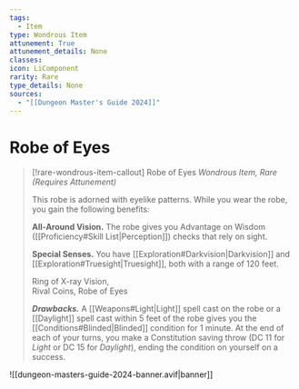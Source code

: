 ```yaml
---
tags:
  - Item
type: Wondrous Item
attunement: True
attunement_details: None
classes:
icon: LiComponent
rarity: Rare
type_details: None
sources: 
  - "[[Dungeon Master's Guide 2024]]"
---
```

# Robe of Eyes
>[!rare-wondrous-item-callout] Robe of Eyes
>_Wondrous Item, Rare (Requires Attunement)_
>
>This robe is adorned with eyelike patterns. While you wear the robe, you gain the following benefits:
>
>**All-Around Vision.** The robe gives you Advantage on Wisdom ([[Proficiency#Skill List\|Perception]]) checks that rely on sight.
>
>**Special Senses.** You have [[Exploration#Darkvision\|Darkvision]] and [[Exploration#Truesight\|Truesight]], both with a range of 120 feet.
>
>
>Ring of X-ray Vision,  
>Rival Coins, Robe of Eyes
>
>**_Drawbacks._** A [[Weapons#Light\|Light]] spell cast on the robe or a [[Daylight]] spell cast within 5 feet of the robe gives you the [[Conditions#Blinded\|Blinded]] condition for 1 minute. At the end of each of your turns, you make a Constitution saving throw (DC 11 for _Light_ or DC 15 for _Daylight_), ending the condition on yourself on a success.
>


![[dungeon-masters-guide-2024-banner.avif|banner]]